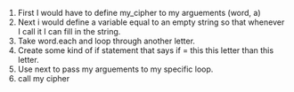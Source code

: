 1. First I would have to define my_cipher to my arguements (word, a)
2. Next i would define a variable equal to an empty string so that whenever I call it I can fill in the string.
3. Take word.each and loop through another letter.
4. Create some kind of if statement that says if = this this letter than this letter.
5. Use next to pass my arguements to my specific loop.
6. call my cipher 
